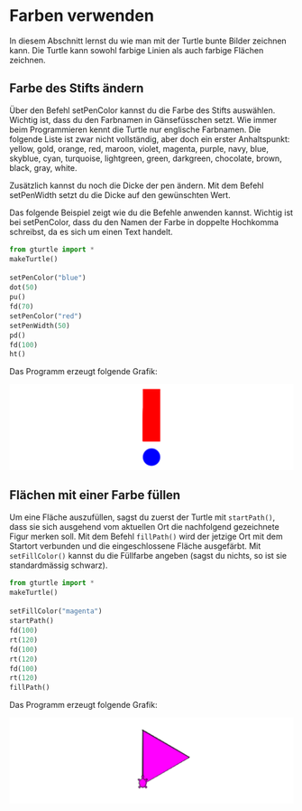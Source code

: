 ﻿# Farben verwenden

In diesem Abschnitt lernst du wie man mit der Turtle bunte Bilder zeichnen kann.
Die Turtle kann sowohl farbige Linien als auch farbige Flächen zeichnen.

## Farbe des Stifts ändern

Über den Befehl setPenColor kannst du die Farbe des Stifts auswählen.
Wichtig ist, dass du den Farbnamen in Gänsefüsschen setzt.
Wie immer beim Programmieren kennt die Turtle nur englische Farbnamen.
Die folgende Liste ist zwar nicht vollständig, aber doch ein erster Anhaltspunkt: yellow, gold, orange, red, maroon, violet, magenta, purple, navy, blue, skyblue, cyan, turquoise, lightgreen, green, darkgreen, chocolate, brown, black, gray, white.

Zusätzlich kannst du noch die Dicke der pen ändern.
Mit dem Befehl setPenWidth setzt du die Dicke auf den gewünschten Wert.

Das folgende Beispiel zeigt wie du die Befehle anwenden kannst.
Wichtig ist bei setPenColor, dass du den Namen der Farbe in doppelte Hochkomma schreibst,
da es sich um einen Text handelt.

```python
from gturtle import *
makeTurtle()

setPenColor("blue")
dot(50)
pu()
fd(70)
setPenColor("red")
setPenWidth(50)
pd()
fd(100)
ht()
```

Das Programm erzeugt folgende Grafik:

![Ergebnis des Programms](./images/rufzeichen.png)

## Flächen mit einer Farbe füllen

Um eine Fläche auszufüllen, sagst du zuerst der Turtle mit `startPath()`,
dass sie sich ausgehend vom aktuellen Ort die nachfolgend gezeichnete Figur merken soll.
Mit dem Befehl `fillPath()` wird der jetzige Ort mit dem Startort verbunden 
und die eingeschlossene Fläche ausgefärbt. Mit `setFillColor()`
kannst du die Füllfarbe angeben (sagst du nichts, so ist sie standardmässig schwarz).

```python
from gturtle import *
makeTurtle()

setFillColor("magenta")
startPath()
fd(100)
rt(120)
fd(100)
rt(120)
fd(100)
rt(120)
fillPath()
```
Das Programm erzeugt folgende Grafik:

![Ergebnis des Programms](./images/triangle.png)


